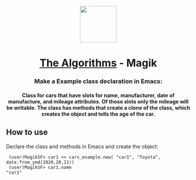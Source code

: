 
<div align="center">
<!-- Title: -->
  <a href="https://github.com/Mateus2314/Magik_Smallworld_the_Algorithms">
    <img src="https://siamz.gallerycdn.vsassets.io/extensions/siamz/smallworld-magik/1.5.2/1573561363325/Microsoft.VisualStudio.Services.Icons.Default" height="100">
  </a>
  <h1><a href="https://github.com/Mateus2314/Magik_Smallworld_the_Algorithms">The Algorithms</a> - Magik</h1>

  
  
<!-- Short description: -->
  <h3>Make a Example class declaration in Emacs:</h3>
  <h4>Class for cars that have slots for name, manufacturer, date of manufacture, and mileage attributes. 
  Of those slots only the mileage will be writable.
  The class has methods that create a clone of the class, which creates the object and tells the age of the car. </h4>
</div>

## How to use

Declare the class and methods in Emacs and create the object:

```magik
 (user)MagikSF> car1 << cars_example.new( "car1", "Toyota", date.from_ymd(2020,20,11))
 (user)MagikSF> car1.name
"car1"
 ```

<!-- ## Getting Started

Open Source resource for learning object-oriented programming language with Magik on SmallWorld. #Magik_Smallworld_the_Algorithms

Read through our [Contribution Guidelines](CONTRIBUTING.md) before you contribute.

## Community Channels

We're on [Discord](https://discord.gg/c7MnfGFGa6) and [Gitter](https://gitter.im/TheAlgorithms)! Community channels are great for you to ask questions and get help. Please join us!

## List of Algorithms

See our [directory](DIRECTORY.md) for easier navigation and better overview of the project.
-->

